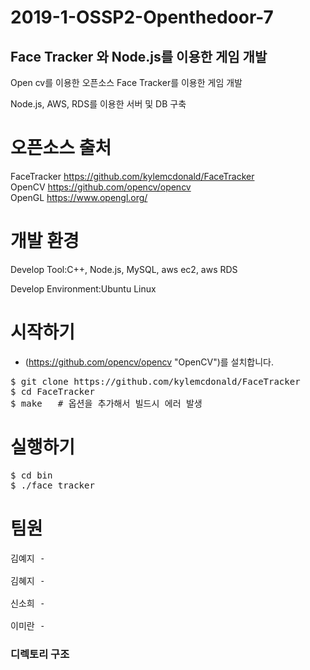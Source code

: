 # 2019-1-OSSP2-Openthedoor-7

## Face Tracker 와 Node.js를 이용한 게임 개발
Open cv를 이용한 오픈소스 Face Tracker를 이용한 게임 개발    

Node.js, AWS, RDS를 이용한 서버 및 DB 구축 

# 오픈소스 출처
FaceTracker
https://github.com/kylemcdonald/FaceTracker  
OpenCV
https://github.com/opencv/opencv  
OpenGL
https://www.opengl.org/


# 개발 환경
Develop Tool:C++, Node.js, MySQL, aws ec2, aws RDS

Develop Environment:Ubuntu Linux  


# 시작하기
* (https://github.com/opencv/opencv "OpenCV")를 설치합니다.  
<pre>
$ git clone https://github.com/kylemcdonald/FaceTracker  
$ cd FaceTracker
$ make   # 옵션을 추가해서 빌드시 에러 발생 
</pre>

# 실행하기
<pre>
$ cd bin
$ ./face_tracker
</pre>

# 팀원
<pre>
김예지 - 

김혜지 - 

신소희 - 

이미란 -
</pre>

### 디렉토리 구조 
